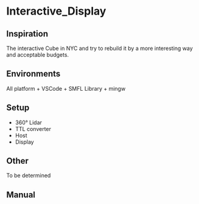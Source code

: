 # Interactive_Display

## Inspiration
The interactive Cube in NYC and try to rebuild it by a more interesting way and acceptable budgets.

## Environments
All platform + VSCode + SMFL Library + mingw

## Setup
- 360° Lidar
- TTL converter
- Host
- Display

## Other
To be determined

## Manual 

